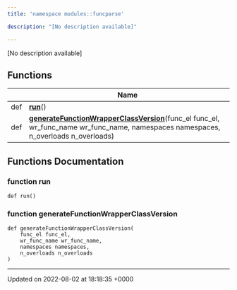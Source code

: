 ```yaml
---
title: 'namespace modules::funcparse'

description: "[No description available]"

---
```







[No description available]

## Functions

|                | Name           |
| -------------- | -------------- |
| def | **[run](/documentation/code/main/namespaces/namespacemodules_1_1funcparse/#function-run)**() |
| def | **[generateFunctionWrapperClassVersion](/documentation/code/main/namespaces/namespacemodules_1_1funcparse/#function-generatefunctionwrapperclassversion)**(func_el func_el, wr_func_name wr_func_name, namespaces namespaces, n_overloads n_overloads) |


## Functions Documentation

### function run

```
def run()
```


### function generateFunctionWrapperClassVersion

```
def generateFunctionWrapperClassVersion(
    func_el func_el,
    wr_func_name wr_func_name,
    namespaces namespaces,
    n_overloads n_overloads
)
```






-------------------------------

Updated on 2022-08-02 at 18:18:35 +0000
